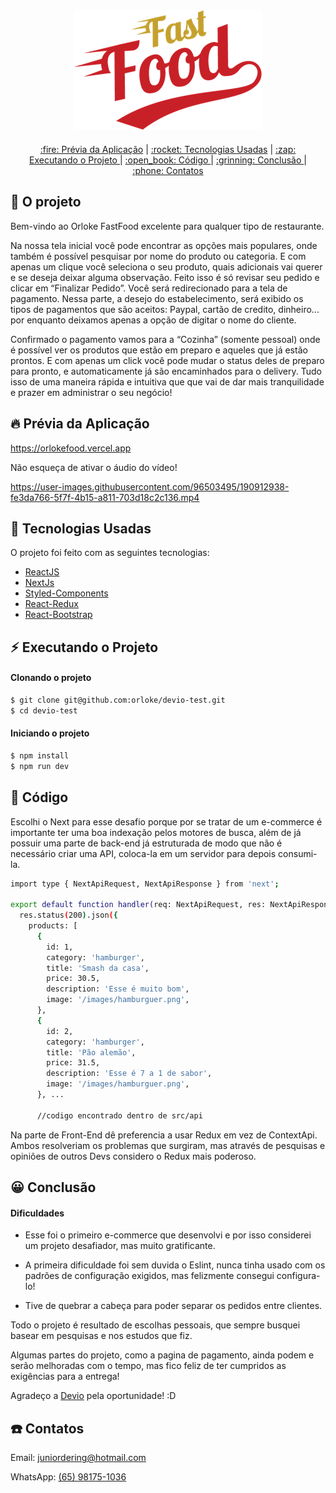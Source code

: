 <div align="center" style="margin-bottom: 20px;">
<img alt="demonstração da pagina" src="./public/images/fastfood-logo.png" width="auto" heigth="auto"/>
</div>

<div align="center" style="margin: 20px;">
    <p align="center" >
      <a href="#fire-prévia-da-aplicação"> :fire: Prévia da Aplicação</a> |
      <a href="#rocket-tecnologias-usadas"> :rocket: Tecnologias Usadas</a> |
      <a href="#zap-executando-o-projeto"> :zap: Executando o Projeto </a> |
      <a href="#open_book-código"> :open_book: Código </a> |
      <a href="#grinning-conclusão"> :grinning: Conclusão </a> |
      <a href="#phone-contatos"> :phone: Contatos </a>
    </p>
</div>

## :barber: O projeto

Bem-vindo ao Orloke FastFood excelente para qualquer tipo de restaurante.


Na nossa tela inicial você pode encontrar as opções mais populares, onde também é possível pesquisar por nome do produto ou categoria. E com apenas um clique você seleciona o seu produto, quais adicionais vai querer e se deseja deixar alguma observação. Feito isso é só revisar seu pedido e clicar em “Finalizar Pedido”.
Você será redirecionado para a tela de pagamento. Nessa parte, a desejo do estabelecimento, será exibido os tipos de pagamentos que são aceitos: Paypal, cartão de credito, dinheiro... por enquanto deixamos apenas a opção de digitar o nome do cliente.


Confirmado o pagamento vamos para a “Cozinha” (somente pessoal) onde é possível ver os produtos que estão em preparo e aqueles que já estão prontos. E com apenas um click você pode mudar o status deles de preparo para pronto, e automaticamente já são encaminhados para o delivery. Tudo isso de uma maneira rápida e intuitiva que que vai de dar mais tranquilidade e prazer em administrar o seu negócio! 

## :fire: Prévia da Aplicação

https://orlokefood.vercel.app

Não esqueça de ativar o áudio do vídeo!


https://user-images.githubusercontent.com/96503495/190912938-fe3da766-5f7f-4b15-a811-703d18c2c136.mp4


## :rocket: Tecnologias Usadas

O projeto foi feito com as seguintes tecnologias:

- [ReactJS](https://pt-br.reactjs.org/)
- [NextJs](https://nextjs.org)
- [Styled-Components](https://styled-components.com/)
- [React-Redux](https://react-redux.js.org)
- [React-Bootstrap](https://react-bootstrap.github.io)

## :zap: Executando o Projeto
#### Clonando o projeto

```sh
$ git clone git@github.com:orloke/devio-test.git
$ cd devio-test
```

#### Iniciando o projeto

```sh
$ npm install
$ npm run dev
```

## :open_book: Código

Escolhi o Next para esse desafio porque por se tratar de um e-commerce é importante ter uma boa indexação pelos motores de busca, além de já possuir uma parte de back-end já estruturada de modo que não é necessário criar uma API, coloca-la em um servidor para depois consumi-la. 

```sh
import type { NextApiRequest, NextApiResponse } from 'next';

export default function handler(req: NextApiRequest, res: NextApiResponse) {
  res.status(200).json({
    products: [
      {
        id: 1,
        category: 'hamburger',
        title: 'Smash da casa',
        price: 30.5,
        description: 'Esse é muito bom',
        image: '/images/hamburguer.png',
      },
      {
        id: 2,
        category: 'hamburger',
        title: 'Pão alemão',
        price: 31.5,
        description: 'Esse é 7 a 1 de sabor',
        image: '/images/hamburguer.png',
      }, ...
      
      //codigo encontrado dentro de src/api
```
Na parte de Front-End dê preferencia a usar Redux em vez de ContextApi. Ambos resolveriam os problemas que surgiram, mas através de pesquisas e opiniões de outros Devs considero o Redux mais poderoso. 

## :grinning: Conclusão

#### Dificuldades

* Esse foi o primeiro e-commerce que desenvolvi e por isso considerei um projeto desafiador, mas muito gratificante.

* A primeira dificuldade foi sem duvida o Eslint, nunca tinha usado com os padrões de configuração exigidos, mas felizmente consegui configura-lo!

* Tive de quebrar a cabeça para poder separar os pedidos entre clientes.

Todo o projeto é resultado de escolhas pessoais, que sempre busquei basear em pesquisas e nos estudos que fiz. 

Algumas partes do projeto, como a pagina de pagamento, ainda podem e serão melhoradas com o tempo, mas fico feliz de ter cumpridos as exigências para a entrega!

Agradeço a [Devio](https://devio.com.br/) pela oportunidade! :D


## :phone: Contatos

Email: [juniordering@hotmail.com](juniordering@hotmail.com)

WhatsApp: [(65) 98175-1036](https://wa.me/5565981751036)


